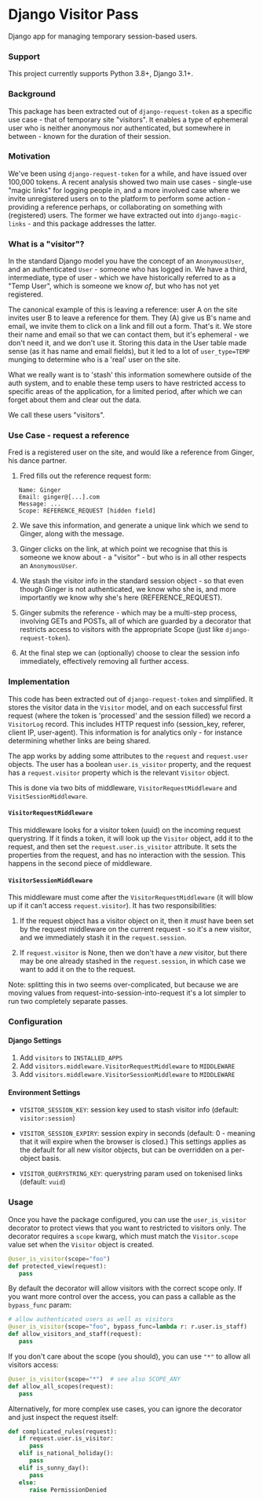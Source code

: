 # Django Visitor Pass

Django app for managing temporary session-based users.

### Support

This project currently supports Python 3.8+, Django 3.1+.

### Background

This package has been extracted out of `django-request-token` as a specific use
case - that of temporary site "visitors". It enables a type of ephemeral user
who is neither anonymous nor authenticated, but somewhere in between - known for
the duration of their session.

### Motivation

We've been using `django-request-token` for a while, and have issued over
100,000 tokens. A recent analysis showed two main use cases - single-use "magic
links" for logging people in, and a more involved case where we invite
unregistered users on to the platform to perform some action - providing a
reference perhaps, or collaborating on something with (registered) users. The
former we have extracted out into `django-magic-links` - and this package
addresses the latter.

### What is a "visitor"?

In the standard Django model you have the concept of an `AnonymousUser`, and an
authenticated `User` - someone who has logged in. We have a third, intermediate,
type of user - which we have historically referred to as a "Temp User", which is
someone we know _of_, but who has not yet registered.

The canonical example of this is leaving a reference: user A on the site invites
user B to leave a reference for them. They (A) give us B's name and email, we
invite them to click on a link and fill out a form. That's it. We store their
name and email so that we can contact them, but it's ephemeral - we don't need
it, and we don't use it. Storing this data in the User table made sense (as it
has name and email fields), but it led to a lot of `user_type=TEMP` munging to
determine who is a 'real' user on the site.

What we really want is to 'stash' this information somewhere outside of the auth
system, and to enable these temp users to have restricted access to specific
areas of the application, for a limited period, after which we can forget about
them and clear out the data.

We call these users "visitors".

### Use Case - request a reference

Fred is a registered user on the site, and would like a reference from Ginger,
his dance partner.

1. Fred fills out the reference request form:

```
   Name: Ginger
   Email: ginger@[...].com
   Message: ...
   Scope: REFERENCE_REQUEST [hidden field]
```

2. We save this information, and generate a unique link which we send to Ginger,
   along with the message.

3. Ginger clicks on the link, at which point we recognise that this is someone
   we know about - a "visitor" - but who is in all other respects an
   `AnonymousUser`.

4. We stash the visitor info in the standard session object - so that even
   though Ginger is not authenticated, we know who she is, and more importantly
   we know why she's here (REFERENCE_REQUEST).

5. Ginger submits the reference - which may be a multi-step process, involving
   GETs and POSTs, all of which are guarded by a decorator that restricts access
   to visitors with the appropriate Scope (just like `django-request-token`).

6. At the final step we can (optionally) choose to clear the session info
   immediately, effectively removing all further access.

### Implementation

This code has been extracted out of `django-request-token` and simplified. It
stores the visitor data in the `Visitor` model, and on each successful first
request (where the token is 'processed' and the session filled) we record a
`VisitorLog` record. This includes HTTP request info (session_key, referer,
client IP, user-agent). This information is for analytics only - for instance
determining whether links are being shared.

The app works by adding some attributes to the `request` and `request.user`
objects. The user has a boolean `user.is_visitor` property, and the request has
a `request.visitor` property which is the relevant `Visitor` object.

This is done via two bits of middleware, `VisitorRequestMiddleware` and
`VisitSessionMiddleware`.

#### `VisitorRequestMiddleware`

This middleware looks for a visitor token (uuid) on the incoming request
querystring. If it finds a token, it will look up the `Visitor` object, add it
to the request, and then set the `request.user.is_visitor` attribute. It sets
the properties from the request, and has no interaction with the session. This
happens in the second piece of middleware.

#### `VisitorSessionMiddleware`

This middleware must come after the `VisitorRequestMiddleware` (it will blow up
if it can't access `request.visitor`). It has two responsibilities:

1. If the request object has a visitor object on it, then it _must_ have been
   set by the request middleware on the current request - so it's a new visitor,
   and we immediately stash it in the `request.session`.

1. If `request.visitor` is None, then we don't have a _new_ visitor, but there
   may be one already stashed in the `request.session`, in which case we want to
   add it on the to the request.

Note: splitting this in two seems over-complicated, but because we are moving
values from request-into-session-into-request it's a lot simpler to run two
completely separate passes.

### Configuration

#### Django Settings

1. Add `visitors` to `INSTALLED_APPS`
1. Add `visitors.middleware.VisitorRequestMiddleware` to `MIDDLEWARE`
1. Add `visitors.middleware.VisitorSessionMiddleware` to `MIDDLEWARE`

#### Environment Settings

* `VISITOR_SESSION_KEY`: session key used to stash visitor info (default:
  `visitor:session`)

* `VISITOR_SESSION_EXPIRY`: session expiry in seconds (default: 0 - meaning
    that it will expire when the browser is closed.) This settings applies
    as the default for all new visitor objects, but can be overridden on a
    per-object basis.

* `VISITOR_QUERYSTRING_KEY`: querystring param used on tokenised links (default:
  `vuid`)

### Usage

Once you have the package configured, you can use the `user_is_visitor`
decorator to protect views that you want to restricted to visitors only. The
decorator requires a `scope` kwarg, which must match the `Visitor.scope` value
set when the `Visitor` object is created.

```python
@user_is_visitor(scope="foo")
def protected_view(request):
   pass
```

By default the decorator will allow visitors with the correct scope only. If you
want more control over the access, you can pass a callable as the `bypass_func`
param:

```python
# allow authenticated users as well as visitors
@user_is_visitor(scope="foo", bypass_func=lambda r: r.user.is_staff)
def allow_visitors_and_staff(request):
   pass
```

If you don't care about the scope (you should), you can use `"*"` to allow all
visitors access:

```python
@user_is_visitor(scope="*")  # see also SCOPE_ANY
def allow_all_scopes(request):
   pass
```

Alternatively, for more complex use cases, you can ignore the decorator and just
inspect the request itself:

```python
def complicated_rules(request):
   if request.user.is_visitor:
      pass
   elif is_national_holiday():
      pass
   elif is_sunny_day():
      pass
   else:
      raise PermissionDenied
```
